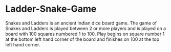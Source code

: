 # Ladder-Snake-Game


Snakes and Ladders is an ancient Indian dice board game. The game of Snakes and Ladders is played between 2 or more players and is played on a board with 100 squares numbered 1 to 100. Play begins on square number 1 at the bottom left hand corner of the board and finishes on 100 at the top left hand corner.
